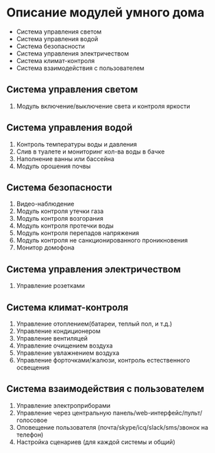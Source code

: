 # Описание модулей умного дома

*  Система управления светом
*  Система управления водой
*  Система безопасности
*  Система управления электричеством
*  Система климат-контроля
*  Система взаимодействия с пользователем


## Система управления светом
1.  Модуль включение/выключение света и контроля яркости

## Система управления водой
1. Контроль температуры воды и давления
2. Слив в туалете и мониторинг кол-ва воды в бачке
3. Наполнение ванны или бассейна
4. Модуль орошения почвы

## Система безопасности
1. Видео-наблюдение
2. Модуль контроля утечки газа
3. Модуль контроля возгорания
4. Модуль контроля протечки воды
5. Модуль контроля перепадов напряжения
6. Модуль контроля не санкционированного проникновения
7. Монитор домофона

## Система управления электричеством
1. Управление розетками

## Система климат-контроля
1. Управление отоплением(батареи, теплый пол, и т.д.)
2. Управление кондиционером
3. Управление вентиляцей
4. Управление очищением воздуха
5. Управление увлажнением воздуха
6. Управление форточками/жалюзи, контроль естественного освещения

## Система взаимодействия с пользователем
1. Управление электроприборами
2. Управление через центральную панель/web-интерфейс/пульт/голосовое
3. Оповещение пользователя (почта/skype/icq/slack/sms/звонок на телефон)
4. Настройка сценариев (для каждой системы и общий)
